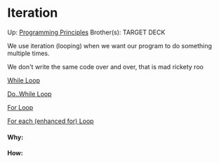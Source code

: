 # Iteration

Up: [Programming Principles](programming_principles)
Brother(s):
TARGET DECK

We use iteration (looping) when we want our program to do something multiple times.

We don't write the same code over and over, that is mad rickety roo

[While Loop](while_loop)

[Do..While Loop](do..while_loop)

[For Loop](for_loop)

[For each (enhanced for) Loop](for_each_(enhanced_for)_loop)







































#### Why:
#### How:









